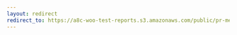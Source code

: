 ```yaml
---
layout: redirect
redirect_to: https://a8c-woo-test-reports.s3.amazonaws.com/public/pr-merge/39476/api/index.html
---
```

